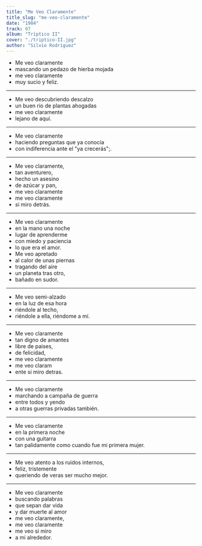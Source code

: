 ```yaml
---
title: "Me Veo Claramente"
title_slug: "me-veo-claramente"
date: "1984"
track: 07
album: "Tríptico II"
cover: "./triptico-II.jpg"
author: "Silvio Rodríguez"
---
```


- Me veo claramente
- mascando un pedazo de hierba mojada
- me veo claramente
- muy sucio y feliz.

---

- Me veo descubriendo descalzo
- un buen rio de plantas ahogadas
- me veo claramente
- lejano de aquí.

---

- Me veo claramente
- haciendo preguntas que ya conocía
- con indiferencia ante el "ya crecerás";.

---

- Me veo claramente,
- tan aventurero,
- hecho un asesino
- de azúcar y pan,
- me veo claramente
- me veo claramente
- si miro detrás.

---

- Me veo claramente
- en la mano una noche
- lugar de aprenderme
- con miedo y paciencia
- lo que era el amor.
- Me veo apretado
- al calor de unas piernas
- tragando del aire
- un planeta tras otro,
- bañado en sudor.

---

- Me veo semi-alzado
- en la luz de esa hora
- riéndole al techo,
- riéndole a ella, riéndome a mí.

---

- Me veo claramente
- tan digno de amantes
- libre de paises,
- de felicidad,
- me veo claramente
- me veo claram
- ente si miro detras.

---

- Me veo claramente
- marchando a campaña de guerra
- entre todos y yendo
- a otras guerras privadas también.

---

- Me veo claramente
- en la primera noche
- con una guitarra
- tan palidamente como cuando fue mi primera mujer.

---

- Me veo atento a los ruidos internos,
- feliz, tristemente
- queriendo de veras ser mucho mejor.

---

- Me veo claramente
- buscando palabras
- que sepan dar vida
- y dar muerte al amor
- me veo claramente,
- me veo claramente
- me veo si miro
- a mi alrededor.
